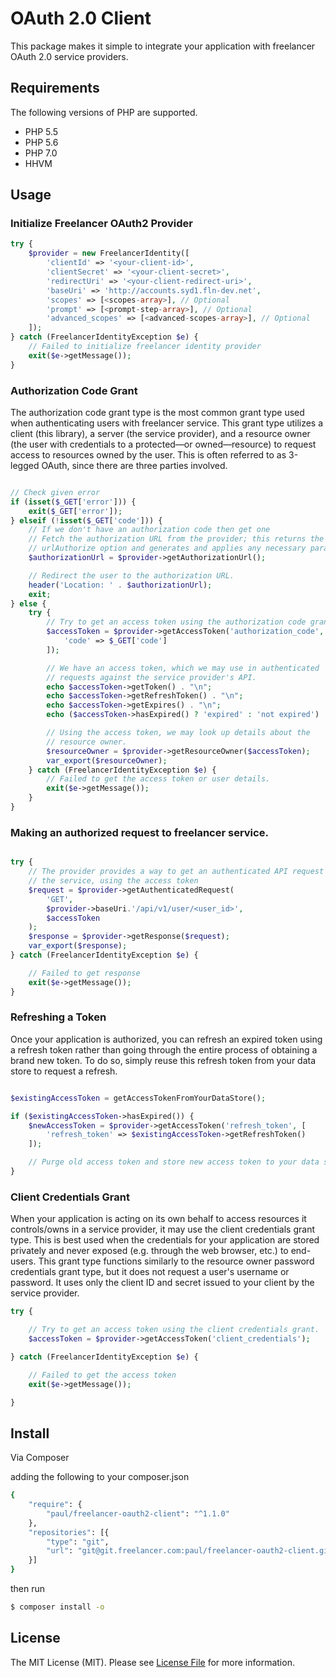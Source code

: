 # OAuth 2.0 Client

This package makes it simple to integrate your application with freelancer OAuth 2.0 service providers.

## Requirements

The following versions of PHP are supported.

* PHP 5.5
* PHP 5.6
* PHP 7.0
* HHVM

## Usage

### Initialize Freelancer OAuth2 Provider

``` php
try {
    $provider = new FreelancerIdentity([
        'clientId' => '<your-client-id>',
        'clientSecret' => '<your-client-secret>',
        'redirectUri' => '<your-client-redirect-uri>',
        'baseUri' => 'http://accounts.syd1.fln-dev.net',
        'scopes' => [<scopes-array>], // Optional
        'prompt' => [<prompt-step-array>], // Optional
        'advanced_scopes' => [<advanced-scopes-array>], // Optional
    ]);
} catch (FreelancerIdentityException $e) {
    // Failed to initialize freelancer identity provider
    exit($e->getMessage());
}
```

### Authorization Code Grant

The authorization code grant type is the most common grant type used when authenticating users with freelancer service. This grant type utilizes a client (this library), a server (the service provider), and a resource owner (the user with credentials to a protected—or owned—resource) to request access to resources owned by the user. This is often referred to as 3-legged OAuth, since there are three parties involved.

``` php

// Check given error
if (isset($_GET['error'])) {
    exit($_GET['error']);
} elseif (!isset($_GET['code'])) {
    // If we don't have an authorization code then get one
    // Fetch the authorization URL from the provider; this returns the
    // urlAuthorize option and generates and applies any necessary parameters
    $authorizationUrl = $provider->getAuthorizationUrl();

    // Redirect the user to the authorization URL.
    header('Location: ' . $authorizationUrl);
    exit;
} else {
    try {
        // Try to get an access token using the authorization code grant.
        $accessToken = $provider->getAccessToken('authorization_code', [
            'code' => $_GET['code']
        ]);

        // We have an access token, which we may use in authenticated
        // requests against the service provider's API.
        echo $accessToken->getToken() . "\n";
        echo $accessToken->getRefreshToken() . "\n";
        echo $accessToken->getExpires() . "\n";
        echo ($accessToken->hasExpired() ? 'expired' : 'not expired') . "\n";

        // Using the access token, we may look up details about the
        // resource owner.
        $resourceOwner = $provider->getResourceOwner($accessToken);
        var_export($resourceOwner);
    } catch (FreelancerIdentityException $e) {
        // Failed to get the access token or user details.
        exit($e->getMessage());
    }
}
```

### Making an authorized request to freelancer service.

``` php

try {
    // The provider provides a way to get an authenticated API request for
    // the service, using the access token
    $request = $provider->getAuthenticatedRequest(
        'GET',
        $provider->baseUri.'/api/v1/user/<user_id>',
        $accessToken
    );
    $response = $provider->getResponse($request);
    var_export($response);
} catch (FreelancerIdentityException $e) {

    // Failed to get response
    exit($e->getMessage());
}
```

### Refreshing a Token

Once your application is authorized, you can refresh an expired token using a refresh token rather than going through the entire process of obtaining a brand new token. To do so, simply reuse this refresh token from your data store to request a refresh.

``` php

$existingAccessToken = getAccessTokenFromYourDataStore();

if ($existingAccessToken->hasExpired()) {
    $newAccessToken = $provider->getAccessToken('refresh_token', [
        'refresh_token' => $existingAccessToken->getRefreshToken()
    ]);

    // Purge old access token and store new access token to your data store.
}
```

### Client Credentials Grant

When your application is acting on its own behalf to access resources it controls/owns in a service provider, it may use the client credentials grant type. This is best used when the credentials for your application are stored privately and never exposed (e.g. through the web browser, etc.) to end-users. This grant type functions similarly to the resource owner password credentials grant type, but it does not request a user's username or password. It uses only the client ID and secret issued to your client by the service provider.

``` php
try {

    // Try to get an access token using the client credentials grant.
    $accessToken = $provider->getAccessToken('client_credentials');

} catch (FreelancerIdentityException $e) {

    // Failed to get the access token
    exit($e->getMessage());

}
```

## Install

Via Composer

adding the following to your composer.json
``` bash
{
    "require": {
        "paul/freelancer-oauth2-client": "^1.1.0"
    },
    "repositories": [{
        "type": "git",
        "url": "git@git.freelancer.com:paul/freelancer-oauth2-client.git"
    }]
}

```

then run
``` bash
$ composer install -o
```

## License

The MIT License (MIT). Please see [License File](https://git.freelancer.com/paul/freelancer-oauth2-client/raw/master/LICENSE) for more information.